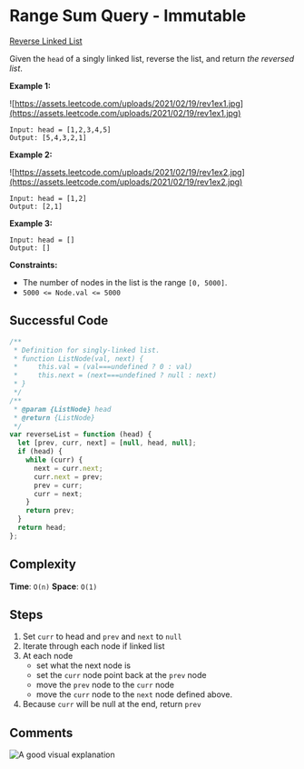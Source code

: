 # Range Sum Query - Immutable

[Reverse Linked List](https://leetcode.com/problems/reverse-linked-list/)

Given the `head` of a singly linked list, reverse the list, and return _the reversed list_.

**Example 1:**

![https://assets.leetcode.com/uploads/2021/02/19/rev1ex1.jpg](https://assets.leetcode.com/uploads/2021/02/19/rev1ex1.jpg)

```
Input: head = [1,2,3,4,5]
Output: [5,4,3,2,1]

```

**Example 2:**

![https://assets.leetcode.com/uploads/2021/02/19/rev1ex2.jpg](https://assets.leetcode.com/uploads/2021/02/19/rev1ex2.jpg)

```
Input: head = [1,2]
Output: [2,1]

```

**Example 3:**

```
Input: head = []
Output: []

```

**Constraints:**

- The number of nodes in the list is the range `[0, 5000]`.
- `5000 <= Node.val <= 5000`

## Successful Code

```js
/**
 * Definition for singly-linked list.
 * function ListNode(val, next) {
 *     this.val = (val===undefined ? 0 : val)
 *     this.next = (next===undefined ? null : next)
 * }
 */
/**
 * @param {ListNode} head
 * @return {ListNode}
 */
var reverseList = function (head) {
  let [prev, curr, next] = [null, head, null];
  if (head) {
    while (curr) {
      next = curr.next;
      curr.next = prev;
      prev = curr;
      curr = next;
    }
    return prev;
  }
  return head;
};
```

## Complexity

**Time**: `O(n)`
**Space**: `O(1)`

## Steps

1. Set `curr` to head and `prev` and `next` to `null`
2. Iterate through each node if linked list
3. At each node
   - set what the next node is
   - set the `curr` node point back at the `prev` node
   - move the `prev` node to the `curr` node
   - move the `curr` node to the `next` node defined above.
4. Because `curr` will be null at the end, return `prev`

## Comments

![A good visual explanation](https://media.geeksforgeeks.org/wp-content/cdn-uploads/RGIF2.gif)
